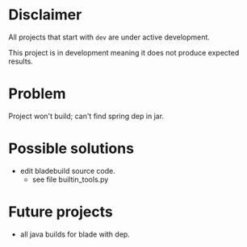 # Disclaimer
All projects that start with `dev`
are under active development.

This project is in development meaning
it does not produce expected results.

# Problem
Project won't build; can't find spring dep in jar.

# Possible solutions
  - edit bladebuild source code.
    - see file builtin_tools.py

# Future projects
  - all java builds for blade with dep.
